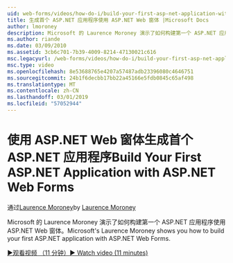 ```yaml
---
uid: web-forms/videos/how-do-i/build-your-first-asp-net-application-with-asp-net-web-forms
title: 生成首个 ASP.NET 应用程序使用 ASP.NET Web 窗体 |Microsoft Docs
author: lmoroney
description: Microsoft 的 Laurence Moroney 演示了如何构建第一个 ASP.NET 应用程序使用 ASP.NET Web 窗体。
ms.author: riande
ms.date: 03/09/2010
ms.assetid: 3cb6c701-7b39-4009-8214-47130021c616
msc.legacyurl: /web-forms/videos/how-do-i/build-your-first-asp-net-application-with-asp-net-web-forms
msc.type: video
ms.openlocfilehash: 8e53688765e4207a57487adb23396080c4646751
ms.sourcegitcommit: 24b1f6decbb17bb22a45166e5fdb0845c65af498
ms.translationtype: MT
ms.contentlocale: zh-CN
ms.lasthandoff: 03/01/2019
ms.locfileid: "57052944"
---
```

<a name="build-your-first-aspnet-application-with-aspnet-web-forms"></a><span data-ttu-id="55e4c-103">使用 ASP.NET Web 窗体生成首个 ASP.NET 应用程序</span><span class="sxs-lookup"><span data-stu-id="55e4c-103">Build Your First ASP.NET Application with ASP.NET Web Forms</span></span>
====================
<span data-ttu-id="55e4c-104">通过[Laurence Moroney](https://github.com/lmoroney)</span><span class="sxs-lookup"><span data-stu-id="55e4c-104">by [Laurence Moroney](https://github.com/lmoroney)</span></span>

<span data-ttu-id="55e4c-105">Microsoft 的 Laurence Moroney 演示了如何构建第一个 ASP.NET 应用程序使用 ASP.NET Web 窗体。</span><span class="sxs-lookup"><span data-stu-id="55e4c-105">Microsoft's Laurence Moroney shows you how to build your first ASP.NET application with ASP.NET Web Forms.</span></span>

[<span data-ttu-id="55e4c-106">&#9654;观看视频 （11 分钟）</span><span class="sxs-lookup"><span data-stu-id="55e4c-106">&#9654; Watch video (11 minutes)</span></span>](https://channel9.msdn.com/Blogs/ASP-NET-Site-Videos/build-your-first-asp-net-application-with-asp-net-web-forms)
